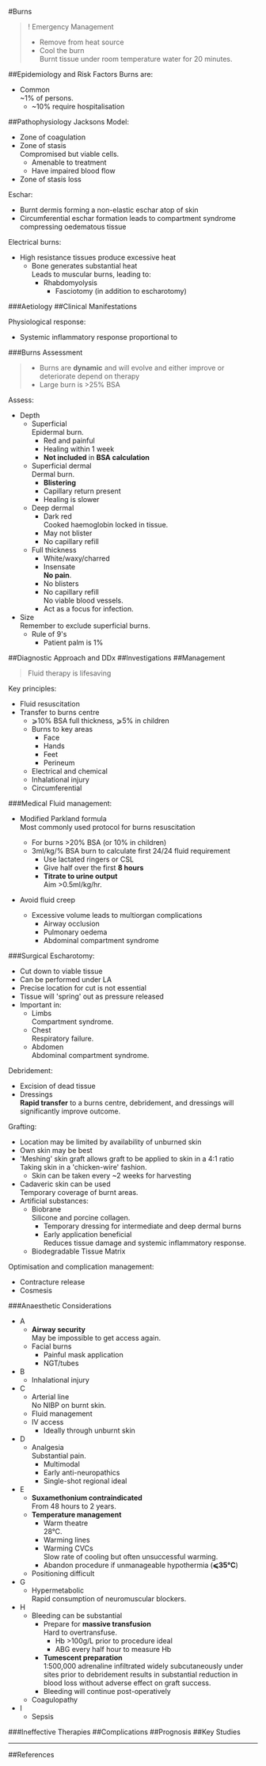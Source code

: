 #Burns


>! Emergency Management
>* Remove from heat source
>* Cool the burn  
>Burnt tissue under room temperature water for 20 minutes.

##Epidemiology and Risk Factors
Burns are:
* Common  
~1% of persons.
	* ~10% require hospitalisation

##Pathophysiology
Jacksons Model:
* Zone of coagulation
* Zone of stasis  
Compromised but viable cells.
	* Amenable to treatment
	* Have impaired blood flow
* Zone of stasis loss


Eschar:
* Burnt dermis forming a non-elastic eschar atop of skin
* Circumferential eschar formation leads to compartment syndrome compressing oedematous tissue

Electrical burns:
* High resistance tissues produce excessive heat
	* Bone generates substantial heat  
	Leads to muscular burns, leading to:
		* Rhabdomyolysis
			* Fasciotomy (in addition to escharotomy)


###Aetiology
##Clinical Manifestations

Physiological response:
* Systemic inflammatory response proportional to 

###Burns Assessment
> * Burns are **dynamic** and will evolve and either improve or deteriorate depend on therapy
> * Large burn is >25% BSA

Assess:
* Depth
	* Superficial  
	Epidermal burn.
		* Red and painful
		* Healing within 1 week
		* **Not included** in **BSA calculation**
	* Superficial dermal  
	Dermal burn.
		* **Blistering**
		* Capillary return present
		* Healing is slower
	* Deep dermal
		* Dark red  
		Cooked haemoglobin locked in tissue.
		* May not blister
		* No capillary refill
	* Full thickness
		* White/waxy/charred
		* Insensate  
		**No pain**.
		* No blisters
		* No capillary refill  
		No viable blood vessels.
		* Act as a focus for infection.
* Size  
Remember to exclude superficial burns.
	* Rule of 9's
		* Patient palm is 1%


##Diagnostic Approach and DDx
##Investigations
##Management
> Fluid therapy is lifesaving

Key principles:
* Fluid resuscitation
* Transfer to burns centre
	* ⩾10% BSA full thickness, ⩾5% in children
	* Burns to key areas
		* Face
		* Hands
		* Feet
		* Perineum
	* Electrical and chemical
	* Inhalational injury
	* Circumferential

###Medical
Fluid management:
* Modified Parkland formula  
Most commonly used protocol for burns resuscitation
	* For burns >20% BSA (or 10% in children)
	* 3ml/kg/% BSA burn to calculate first 24/24 fluid requirement
		* Use lactated ringers or CSL
		* Give half over the first **8 hours**
		* **Titrate to urine output**  
		Aim >0.5ml/kg/hr.


* Avoid fluid creep  
	* Excessive volume leads to multiorgan complications
		* Airway occlusion
		* Pulmonary oedema
		* Abdominal compartment syndrome

###Surgical
Escharotomy:
* Cut down to viable tissue
* Can be performed under LA
* Precise location for cut is not essential
* Tissue will 'spring' out as pressure released
* Important in:
	* Limbs  
	Compartment syndrome.
	* Chest  
	Respiratory failure.
	* Abdomen  
	Abdominal compartment syndrome.


Debridement:
* Excision of dead tissue
* Dressings  
**Rapid transfer** to a burns centre, debridement, and dressings will significantly improve outcome.

Grafting:
* Location may be limited by availability of unburned skin
* Own skin may be best
* 'Meshing' skin graft allows graft to be applied to skin in a 4:1 ratio  
Taking skin in a 'chicken-wire' fashion.
	* Skin can be taken every ~2 weeks for harvesting
* Cadaveric skin can be used  
Temporary coverage of burnt areas.
* Artificial substances:
	* Biobrane  
	Silicone and porcine collagen.
		* Temporary dressing for intermediate and deep dermal burns
		* Early application beneficial  
		Reduces tissue damage and systemic inflammatory response.
	* Biodegradable Tissue Matrix


Optimisation and complication management:
* Contracture release
* Cosmesis

###Anaesthetic Considerations
* A
	* **Airway security**  
	May be impossible to get access again.
	* Facial burns
		* Painful mask application
		* NGT/tubes
* B
	* Inhalational injury
* C
	* Arterial line  
	No NIBP on burnt skin.
	* Fluid management
	* IV access
		* Ideally through unburnt skin
* D
	* Analgesia  
	Substantial pain.
		* Multimodal
		* Early anti-neuropathics
		* Single-shot regional ideal
* E
	* **Suxamethonium contraindicated**  
	From 48 hours to 2 years.
	* **Temperature management**
		* Warm theatre  
		28°C.
		* Warming lines
		* Warming CVCs  
		Slow rate of cooling but often unsuccessful warming.
		* Abandon procedure if unmanageable hypothermia (**⩽35°C**)
	* Positioning difficult
* G
	* Hypermetabolic  
	Rapid consumption of neuromuscular blockers.
* H
	* Bleeding can be substantial  
		* Prepare for **massive transfusion**  
		Hard to overtransfuse.
			* Hb >100g/L prior to procedure ideal
			* ABG every half hour to measure Hb
		* **Tumescent preparation**  
		1:500,000 adrenaline infiltrated widely subcutaneously under sites prior to debridement results in substantial reduction in blood loss without adverse effect on graft success.
		* Bleeding will continue post-operatively
	* Coagulopathy
* I
	* Sepsis

###Ineffective Therapies
##Complications
##Prognosis
##Key Studies

---
##References